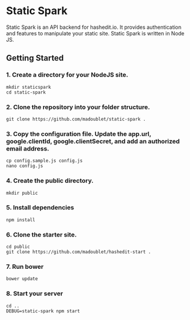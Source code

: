 # Static Spark

Static Spark is an API backend for hashedit.io.  It provides authentication and features to manipulate your static site.  Static Spark is written in Node JS.

## Getting Started

### 1. Create a directory for your NodeJS site.
```
mkdir staticspark
cd static-spark
```

### 2. Clone the repository into your folder structure.
```
git clone https://github.com/madoublet/static-spark .
```

### 3. Copy the configuration file.  Update the app.url, google.clientId, google.clientSecret, and add an authorized email address.

```
cp config.sample.js config.js
nano config.js
```

### 4. Create the public directory.
```
mkdir public
```

### 5. Install dependencies
```
npm install
```

### 6. Clone the starter site.
```
cd public
git clone https://github.com/madoublet/hashedit-start .
```

### 7. Run bower
```
bower update
```

### 8. Start your server
```
cd ..
DEBUG=static-spark npm start
```
